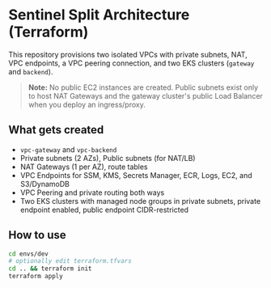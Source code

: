 # Sentinel Split Architecture (Terraform)

This repository provisions two isolated VPCs with private subnets, NAT, VPC endpoints, a VPC peering connection, and two EKS clusters (`gateway` and `backend`).

> **Note:** No public EC2 instances are created. Public subnets exist only to host NAT Gateways and the gateway cluster's public Load Balancer when you deploy an ingress/proxy.

## What gets created
- `vpc-gateway` and `vpc-backend` 
- Private subnets (2 AZs), Public subnets (for NAT/LB)
- NAT Gateways (1 per AZ), route tables
- VPC Endpoints for SSM, KMS, Secrets Manager, ECR, Logs, EC2, and S3/DynamoDB
- VPC Peering and private routing both ways
- Two EKS clusters with managed node groups in private subnets, private endpoint enabled, public endpoint CIDR-restricted

## How to use
```bash
cd envs/dev
# optionally edit terraform.tfvars
cd .. && terraform init
terraform apply
```

